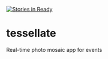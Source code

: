 [![Stories in Ready](https://badge.waffle.io/AcerbicWildcat/tessellate.png?label=ready&title=Ready)](https://waffle.io/AcerbicWildcat/tessellate)
# tessellate
Real-time photo mosaic app for events
